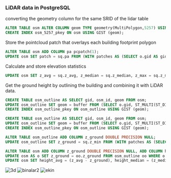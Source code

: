 
 ### LiDAR data in PostgreSQL
 
converting the geometry column for the same SRID of the lidar table
```sql
ALTER TABLE osm ALTER COLUMN geom TYPE geometry(MultiPolygon,5257) USING ST_Transform(ST_SetSRID( geom,5257) , 5257);
CREATE INDEX osm_5257_pkey ON osm USING GIST (geom);
```

Store the pointcloud patch that overlays each building footprint polygon
```sql
ALTER TABLE osm ADD COLUMN pa pcpatch(1);
UPDATE osm SET patch = sq.pa FROM (WITH patches AS (SELECT o.gid AS gid, o.geom AS geom, l.pa AS pa FROM lidar AS l JOIN osm AS o ON PC_INTERSECTS(l.pa, o.geom)) SELECT gid, PC_INTERSECTION(PC_UNION(pa), geom) AS pa FROM patches GROUP BY gid, geom) AS sq WHERE osm.gid = sq.gid;
```
Calculate and store elevation statistics
```sql
UPDATE osm SET z_avg = sq.z_avg, z_median = sq.z_median, z_max = sq.z_max FROM (WITH patches AS (SELECT o.gid AS gid, PC_GET(PC_EXPLODE(o.pa), 'z') AS pt_z FROM osm AS o) SELECT gid, AVG(pt_z) AS z_avg, PERCENTILE_CONT(0.5) WITHIN GROUP(ORDER BY pt_z) AS z_median, PERCENTILE_CONT(0.999) WITHIN GROUP(ORDER BY pt_z) AS z_max FROM patches GROUP BY gid) AS sq WHERE osm.gid = sq.gid;
```
Get the ground height by outlining the building and combining it with LiDAR data.
```sql
CREATE TABLE osm_outline AS SELECT gid, osm_id, geom FROM osm;
UPDATE osm_outline SET geom = buffer FROM (SELECT o.gid, ST_MULTI(ST_DIFFERENCE(ST_MULTI(ST_Buffer(o.geom, 2)), ST_MULTI(ST_BUFFER(o.geom, 1)))) AS buffer FROM osm_outline AS o) AS sq WHERE osm_outline.gid = sq.gid;
CREATE INDEX osm_outline_pkey ON osm_outline USING GIST (geom);
```
```sql
CREATE TABLE osm_outline AS SELECT gid, osm_id, geom FROM osm;
UPDATE osm_outline SET geom = buffer FROM (SELECT o.gid, ST_MULTI(ST_DIFFERENCE(ST_MULTI(ST_Buffer(o.geom, 2)), ST_MULTI(ST_BUFFER(o.geom, 1)))) AS buffer FROM osm_outline AS o) AS sq WHERE osm_outline.gid = sq.gid;
CREATE INDEX osm_outline_pkey ON osm_outline USING GIST (geom);
```

```sql
ALTER TABLE osm_outline ADD COLUMN z_ground DOUBLE PRECISION NULL;
UPDATE osm_outline SET z_ground = sq.z_min FROM (WITH patches AS (SELECT o.gid AS gid, PC_GET(PC_EXPLODE(o.pa), 'z') AS pt_z FROM osm_outline AS o) SELECT gid, PERCENTILE_CONT(0.01) WITHIN GROUP(ORDER BY pt_z) AS z_min FROM patches GROUP BY gid) AS sq WHERE osm_outline.gid = sq.gid;
```
```sql
ALTER TABLE osm ADD COLUMN z_ground DOUBLE PRECISION NULL, ADD COLUMN height_avg DOUBLE PRECISION NULL, ADD COLUMN height_median DOUBLE PRECISION NULL, ADD COLUMN height_max DOUBLE PRECISION NULL;
UPDATE osm AS o SET z_ground = oo.z_ground FROM osm_outline oo WHERE o.gid = oo.gid;
UPDATE osm SET height_avg = (z_avg - z_ground), height_median = (z_median - z_ground), height_max = (z_max -z_ground);
```



![3d](https://user-images.githubusercontent.com/69868488/104953758-11b7d380-59d8-11eb-80b7-1143f35bc96e.png)
![binalar2](https://user-images.githubusercontent.com/50514082/104956596-85a8aa80-59dd-11eb-9664-d9e0a4ce0432.png)
![ekin](https://user-images.githubusercontent.com/50514082/104959475-5137ed00-59e3-11eb-87a9-8d7f07a83c60.png)
